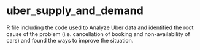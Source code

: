 # uber_supply_and_demand

R file including the code used to Analyze Uber data and identified the root cause of the problem (i.e. cancellation of booking and non-availability of cars) and found the ways to improve the situation.
